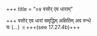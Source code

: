 +++
title = "०४ वसोर् एव धाराम्"

+++
वसोर् एव धारां समृद्धिम् अक्षितिम् अव रुन्धे  
यः (…) ॥ +++(see 17.27.4b)+++